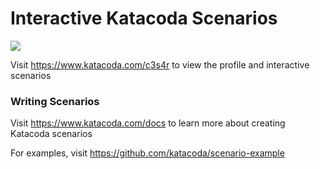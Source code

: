 # Interactive Katacoda Scenarios

[![](http://shields.katacoda.com/katacoda/c3s4r/count.svg)](https://www.katacoda.com/c3s4r "Get your profile on Katacoda.com")

Visit https://www.katacoda.com/c3s4r to view the profile and interactive scenarios

### Writing Scenarios
Visit https://www.katacoda.com/docs to learn more about creating Katacoda scenarios

For examples, visit https://github.com/katacoda/scenario-example
